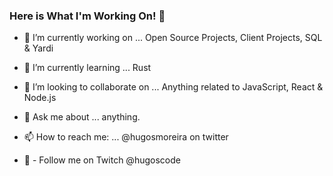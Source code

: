 ### Here is What I'm Working On! 👋


- 🔭 I’m currently working on ... Open Source Projects, Client Projects, SQL & Yardi 
- 🌱 I’m currently learning ... Rust
- 👯 I’m looking to collaborate on ... Anything related to JavaScript,  React & Node.js
 
- 💬 Ask me about ... anything.
- 📫 How to reach me: ... @hugosmoreira on twitter
- 👯 - Follow me on Twitch @hugoscode


